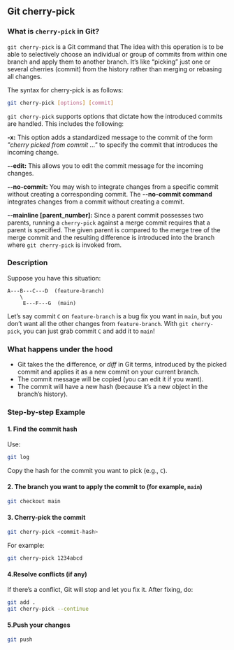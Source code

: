 ## Git cherry-pick
### What is `cherry-pick` in Git?
`git cherry-pick` is a Git command that The idea with this operation
is to be able to selectively choose an individual or group of commits from within one branch and
apply them to another branch. It’s like “picking” just one or several cherries (commit) from the history rather than merging or rebasing all changes.

The syntax for cherry-pick is as follows:
```bash
git cherry-pick [options] [commit]
```
`git cherry-pick` supports options that dictate how the introduced commits are
handled. This includes the following:

**-x:** This option adds a standardized message to the commit of the form *"cherry picked
from commit ..."* to specify the commit that introduces the incoming change.

**--edit:** This allows you to edit the commit message for the incoming changes.

**--no-commit:** You may wish to integrate changes from a specific commit without
creating a corresponding commit. The **--no-commit command** integrates changes from a
commit without creating a commit.

**--mainline [parent_number]:** Since a parent commit possesses two parents, running
a `cherry-pick` against a merge commit requires that a parent is specified. The given parent is compared to the merge tree of the merge commit and the resulting difference is introduced into the branch where `git cherry-pick` is invoked from.

 ### Description 
 Suppose you have this situation:
 ```
 A---B---C---D  (feature-branch)
     \
      E---F---G  (main)
```
Let’s say commit `C` on `feature-branch` is a bug fix you want in `main`, but you don’t want all the other changes from `feature-branch`.
With `git cherry-pick`, you can just grab commit `C` and add it to `main`!

### What happens under the hood
- Git takes the the difference, or *diff* in Git terms, introduced by the picked commit and applies it as a new commit on your current branch.
- The commit message will be copied (you can edit it if you want).
- The commit will have a new hash (because it’s a new object in the branch’s history).

### Step-by-step Example
#### 1. Find the commit hash
Use: 
```bash
git log
```
Copy the hash for the commit you want to pick (e.g., `C`).

#### 2. The branch you want to apply the commit to (for example, `main`)
```bash
git checkout main
```
#### 3. Cherry-pick the commit
```bash
git cherry-pick <commit-hash>
```
For example:
```bash
git cherry-pick 1234abcd
```
#### 4.Resolve conflicts (if any)
If there’s a conflict, Git will stop and let you fix it. After fixing, do:
```bash
git add .
git cherry-pick --continue
```
#### 5.Push your changes
```bash
git push
```


